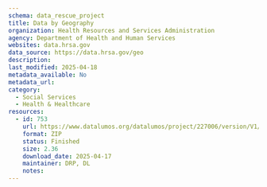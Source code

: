 ```yaml
---
schema: data_rescue_project 
title: Data by Geography
organization: Health Resources and Services Administration
agency: Department of Health and Human Services
websites: data.hrsa.gov
data_source: https://data.hrsa.gov/geo
description: 
last_modified: 2025-04-18
metadata_available: No
metadata_url: 
category:
  - Social Services 
  - Health & Healthcare 
resources:
  - id: 753
    url: https://www.datalumos.org/datalumos/project/227006/version/V1/view
    format: ZIP
    status: Finished
    size: 2.36
    download_date: 2025-04-17
    maintainer: DRP, DL
    notes: 
---
```

